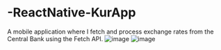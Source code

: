 # -ReactNative-KurApp
A mobile application where I fetch and process exchange rates from the Central Bank using the Fetch API.
![image](https://github.com/erencsknn/-ReactNative-KurApp/assets/111982944/028f0ce5-ee56-49e9-b5bc-0592ba215f0d)
![image](https://github.com/erencsknn/-ReactNative-KurApp/assets/111982944/f36d5386-73fe-429b-94c2-96932196e6f0)

